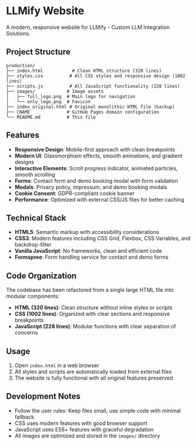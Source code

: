 # LLMify Website

A modern, responsive website for LLMify - Custom LLM Integration Solutions.

## Project Structure

```
production/
├── index.html           # Clean HTML structure (320 lines)
├── styles.css          # All CSS styles and responsive design (1002 lines)
├── scripts.js          # All JavaScript functionality (228 lines)
├── images/            # Image assets
│   ├── full_logo.png  # Main logo for navigation
│   └── only_logo.png  # Favicon
├── index_original.html # Original monolithic HTML file (backup)
├── CNAME              # GitHub Pages domain configuration
└── README.md          # This file

```

## Features

- **Responsive Design**: Mobile-first approach with clean breakpoints
- **Modern UI**: Glassmorphism effects, smooth animations, and gradient designs
- **Interactive Elements**: Scroll progress indicator, animated particles, smooth scrolling
- **Forms**: Contact form and demo booking modal with form validation
- **Modals**: Privacy policy, impressum, and demo booking modals
- **Cookie Consent**: GDPR-compliant cookie banner
- **Performance**: Optimized with external CSS/JS files for better caching

## Technical Stack

- **HTML5**: Semantic markup with accessibility considerations
- **CSS3**: Modern features including CSS Grid, Flexbox, CSS Variables, and backdrop-filter
- **Vanilla JavaScript**: No frameworks, clean and efficient code
- **Formspree**: Form handling service for contact and demo forms

## Code Organization

The codebase has been refactored from a single large HTML file into modular components:

- **HTML (320 lines)**: Clean structure without inline styles or scripts
- **CSS (1002 lines)**: Organized with clear sections and responsive breakpoints
- **JavaScript (228 lines)**: Modular functions with clear separation of concerns

## Usage

1. Open `index.html` in a web browser
2. All styles and scripts are automatically loaded from external files
3. The website is fully functional with all original features preserved

## Development Notes

- Follow the user rules: Keep files small, use simple code with minimal fallback
- CSS uses modern features with good browser support
- JavaScript uses ES6+ features with graceful degradation
- All images are optimized and stored in the `images/` directory